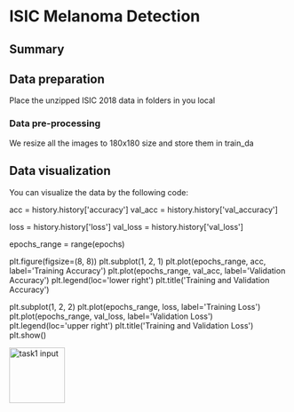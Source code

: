 # ISIC Melanoma Detection 


## Summary

## Data preparation

Place the unzipped ISIC 2018 data in folders in you local

### Data pre-processing

We resize all the images to 180x180 size and store them in train_da 

## Data visualization

You can visualize the data by the following code:

acc = history.history['accuracy']
val_acc = history.history['val_accuracy']

loss = history.history['loss']
val_loss = history.history['val_loss']

epochs_range = range(epochs)

plt.figure(figsize=(8, 8))
plt.subplot(1, 2, 1)
plt.plot(epochs_range, acc, label='Training Accuracy')
plt.plot(epochs_range, val_acc, label='Validation Accuracy')
plt.legend(loc='lower right')
plt.title('Training and Validation Accuracy')

plt.subplot(1, 2, 2)
plt.plot(epochs_range, loss, label='Training Loss')
plt.plot(epochs_range, val_loss, label='Validation Loss')
plt.legend(loc='upper right')
plt.title('Training and Validation Loss')
plt.show()

<img src="images/task1_input.png" alt="task1 input" style="width:100px;"/>

